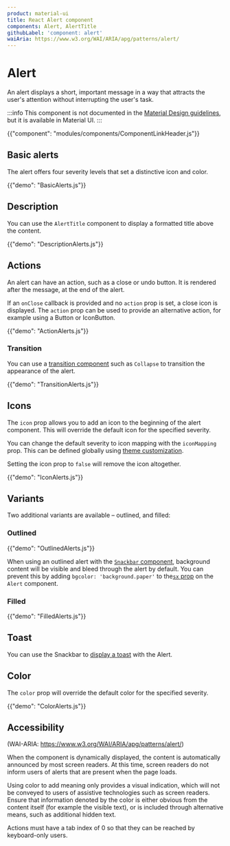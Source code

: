 ```yaml
---
product: material-ui
title: React Alert component
components: Alert, AlertTitle
githubLabel: 'component: alert'
waiAria: https://www.w3.org/WAI/ARIA/apg/patterns/alert/
---
```


# Alert

<p class="description">An alert displays a short, important message in a way that attracts the user's attention without interrupting the user's task.</p>

:::info
This component is not documented in the [Material Design guidelines](https://m2.material.io/), but it is available in Material UI.
:::

{{"component": "modules/components/ComponentLinkHeader.js"}}

## Basic alerts

The alert offers four severity levels that set a distinctive icon and color.

{{"demo": "BasicAlerts.js"}}

## Description

You can use the `AlertTitle` component to display a formatted title above the content.

{{"demo": "DescriptionAlerts.js"}}

## Actions

An alert can have an action, such as a close or undo button.
It is rendered after the message, at the end of the alert.

If an `onClose` callback is provided and no `action` prop is set, a close icon is displayed. The `action` prop can be used to provide an alternative action, for example using a Button or IconButton.

{{"demo": "ActionAlerts.js"}}

### Transition

You can use a [transition component](/material-ui/transitions/) such as `Collapse` to transition the appearance of the alert.

{{"demo": "TransitionAlerts.js"}}

## Icons

The `icon` prop allows you to add an icon to the beginning of the alert component.
This will override the default icon for the specified severity.

You can change the default severity to icon mapping with the `iconMapping` prop. This can be defined globally using [theme customization](/material-ui/customization/theme-components/#default-props).

Setting the icon prop to `false` will remove the icon altogether.

{{"demo": "IconAlerts.js"}}

## Variants

Two additional variants are available – outlined, and filled:

### Outlined

{{"demo": "OutlinedAlerts.js"}}

When using an outlined alert with the [`Snackbar` component](/material-ui/react-snackbar/#customization), background content will be visible and bleed through the alert by default.
You can prevent this by adding `bgcolor: 'background.paper'` to the[`sx` prop](/material-ui/customization/how-to-customize/#the-sx-prop) on the `Alert` component.

### Filled

{{"demo": "FilledAlerts.js"}}

## Toast

You can use the Snackbar to [display a toast](/material-ui/react-snackbar/#customization) with the Alert.

## Color

The `color` prop will override the default color for the specified severity.

{{"demo": "ColorAlerts.js"}}

## Accessibility

(WAI-ARIA: https://www.w3.org/WAI/ARIA/apg/patterns/alert/)

When the component is dynamically displayed, the content is automatically announced by most screen readers. At this time, screen readers do not inform users of alerts that are present when the page loads.

Using color to add meaning only provides a visual indication, which will not be conveyed to users of assistive technologies such as screen readers. Ensure that information denoted by the color is either obvious from the content itself (for example the visible text), or is included through alternative means, such as additional hidden text.

Actions must have a tab index of 0 so that they can be reached by keyboard-only users.
